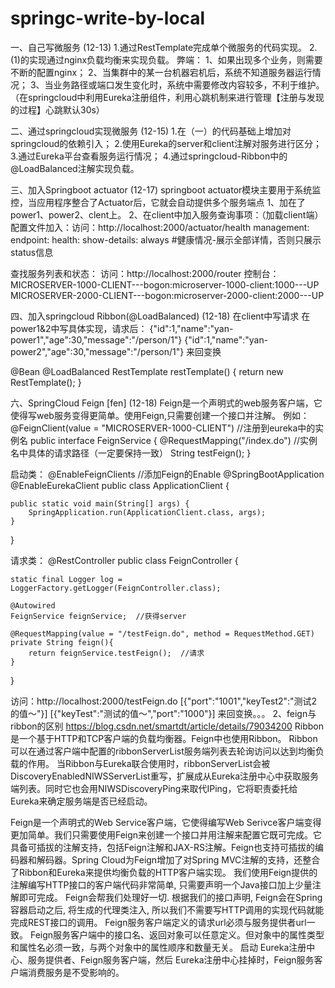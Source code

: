 # springc-write-by-local
一、自己写微服务 (12-13)
1.通过RestTemplate完成单个微服务的代码实现。
2.(1)的实现通过nginx负载均衡来实现负载。
    弊端：
        1、如果出现多个业务，则需要不断的配置nginx；
        2、当集群中的某一台机器宕机后，系统不知道服务器运行情况；
        3、当业务路径或端口发生变化时，系统中需要修改内容较多，不利于维护。（在springcloud中利用Eureka注册组件，利用心跳机制来进行管理【注册与发现的过程】心跳默认30s）

二、通过springcloud实现微服务 (12-15)
1.在（一）的代码基础上增加对springcloud的依赖引入；
2.使用Eureka的server和client注解对服务进行区分；
3.通过Eureka平台查看服务运行情况；
4.通过springcloud-Ribbon中的@LoadBalanced注解实现负载。

三、加入Springboot actuator (12-17)
springboot actuator模块主要用于系统监控，当应用程序整合了Actuator后，它就会自动提供多个服务端点
1、加在了power1、power2、clent上。
2、在client中加入服务查询事项：（加载client端）
配置文件加入：访问：http://localhost:2000/actuator/health
management:
 endpoint:
   health:
     show-details: always #健康情况-展示全部详情，否则只展示status信息


查找服务列表和状态：
访问：http://localhost:2000/router
控制台：
MICROSERVER-1000-CLIENT---bogon:microserver-1000-client:1000---UP
MICROSERVER-2000-CLIENT---bogon:microserver-2000-client:2000---UP

四、加入springcloud Ribbon(@LoadBalanced) (12-18)
在client中写请求
在power1&2中写具体实现，请求后：
{"id":1,"name":"yan-power1","age":30,"message":"/person/1"}
{"id":1,"name":"yan-power2","age":30,"message":"/person/1"}
来回变换

@Bean
@LoadBalanced
RestTemplate restTemplate() {
    return new RestTemplate();
}

六、SpringCloud Feign [fen] (12-18)
Feign是一个声明式的web服务客户端，它使得写web服务变得更简单。使用Feign,只需要创建一个接口并注解。
例如：
@FeignClient(value = "MICROSERVER-1000-CLIENT") //注册到eureka中的实例名
public interface FeignService {
    @RequestMapping("/index.do") //实例名中具体的请求路径（一定要保持一致）
    String testFeign();
}

启动类：
@EnableFeignClients //添加Feign的Enable
@SpringBootApplication
@EnableEurekaClient
public class ApplicationClient {

    public static void main(String[] args) {
        SpringApplication.run(ApplicationClient.class, args);
    }
}

请求类：
@RestController
public class FeignController {

    static final Logger log = LoggerFactory.getLogger(FeignController.class);

    @Autowired
    FeignService feignService;  //获得server

    @RequestMapping(value = "/testFeign.do", method = RequestMethod.GET)
    private String feign(){
        return feignService.testFeign();  //请求
    }
}

访问：http://localhost:2000/testFeign.do
[{"port":"1001","keyTest2":"测试2的值～"}]
[{"keyTest":"测试的值～","port":"1000"}]
来回变换。。。
2、feign与ribbon的区别
https://blog.csdn.net/smartdt/article/details/79034200
Ribbon是一个基于HTTP和TCP客户端的负载均衡器。Feign中也使用Ribbon。
Ribbon可以在通过客户端中配置的ribbonServerList服务端列表去轮询访问以达到均衡负载的作用。
当Ribbon与Eureka联合使用时，ribbonServerList会被DiscoveryEnabledNIWSServerList重写，扩展成从Eureka注册中心中获取服务端列表。同时它也会用NIWSDiscoveryPing来取代IPing，它将职责委托给Eureka来确定服务端是否已经启动。

Feign是一个声明式的Web Service客户端，它使得编写Web Serivce客户端变得更加简单。我们只需要使用Feign来创建一个接口并用注解来配置它既可完成。它具备可插拔的注解支持，包括Feign注解和JAX-RS注解。Feign也支持可插拔的编码器和解码器。Spring Cloud为Feign增加了对Spring MVC注解的支持，还整合了Ribbon和Eureka来提供均衡负载的HTTP客户端实现。
我们使用Feign提供的注解编写HTTP接口的客户端代码非常简单, 只需要声明一个Java接口加上少量注解即可完成。
Feign会帮我们处理好一切. 根据我们的接口声明, Feign会在Spring容器启动之后, 将生成的代理类注入, 所以我们不需要写HTTP调用的实现代码就能完成REST接口的调用。
Feign服务客户端定义的请求url必须与服务提供者url一致。
Feign服务客户端中的接口名、返回对象可以任意定义。但对象中的属性类型和属性名必须一致，与两个对象中的属性顺序和数量无关。
启动 Eureka注册中心、服务提供者、Feign服务客户端，然后 Eureka注册中心挂掉时，Feign服务客户端消费服务是不受影响的。





